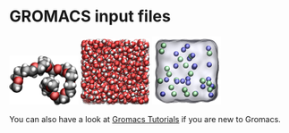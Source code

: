 # GROMACS input files

<p float="left">
  <a href="PEG-in-vacuum/"><img src="PEG-in-vacuum/PEG.jpg" width="24.5%" /></a>
  <a href="water-in-box/"><img src="water-in-box/bulkwater.jpg" width="24.5%" /></a>
  <a href="sodium_chloride_solution/"><img src="sodium_chloride_solution/NaCl.jpg" width="24.5%" /></a>
</p>

You can also have a look at [Gromacs Tutorials](https://gromacstutorials.github.io/) if you are new to Gromacs. 
